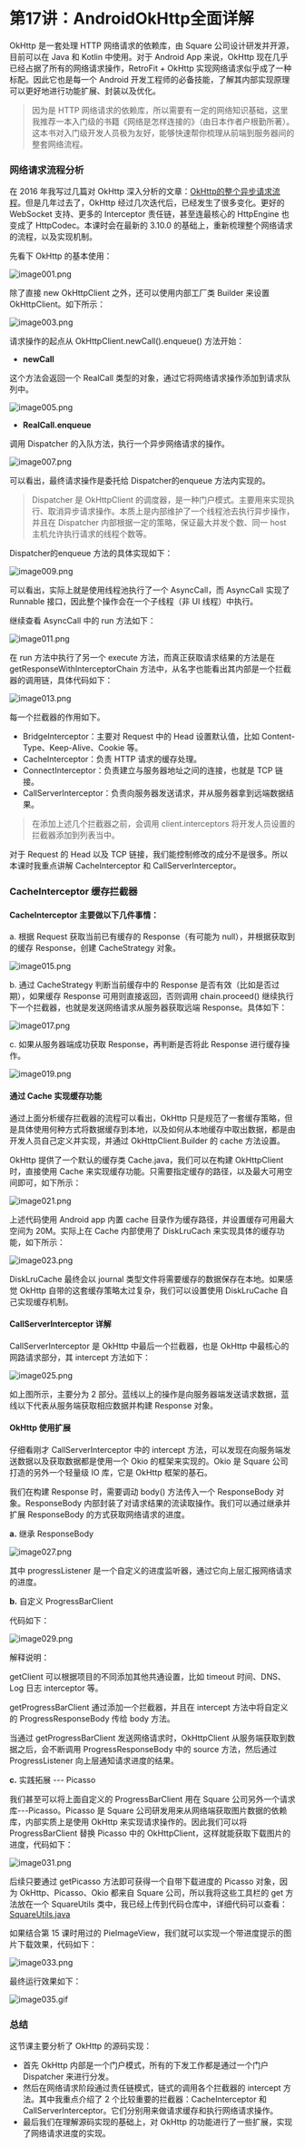 # 第17讲：AndroidOkHttp全面详解

OkHttp 是一套处理 HTTP 网络请求的依赖库，由 Square 公司设计研发并开源，目前可以在 Java 和 Kotlin 中使用。对于 Android App 来说，OkHttp 现在几乎已经占据了所有的网络请求操作，RetroFit + OkHttp 实现网络请求似乎成了一种标配。因此它也是每一个 Android 开发工程师的必备技能，了解其内部实现原理可以更好地进行功能扩展、封装以及优化。
> 因为是 HTTP 网络请求的依赖库，所以需要有一定的网络知识基础，这里我推荐一本入门级的书籍《网络是怎样连接的》（由日本作者户根勤所著）。这本书对入门级开发人员极为友好，能够快速帮你梳理从前端到服务器间的整套网络流程。

### 网络请求流程分析

在 2016 年我写过几篇对 OkHttp 深入分析的文章：[OkHttp的整个异步请求流程](https://blog.csdn.net/zxm317122667/article/details/53202110)。但是几年过去了，OkHttp 经过几次迭代后，已经发生了很多变化。更好的 WebSocket 支持、更多的 Interceptor 责任链，甚至连最核心的 HttpEngine 也变成了 HttpCodec。本课时会在最新的 3.10.0 的基础上，重新梳理整个网络请求的流程，以及实现机制。

先看下 OkHttp 的基本使用：


<Image alt="image001.png" src="https://s0.lgstatic.com/i/image/M00/0D/2B/Ciqc1F7Dk-eAItVSAADuEPXjYPo944.png"/> 


除了直接 new OkHttpClient 之外，还可以使用内部工厂类 Builder 来设置 OkHttpClient。如下所示：


<Image alt="image003.png" src="https://s0.lgstatic.com/i/image/M00/0D/2B/Ciqc1F7Dk--AZk_0AADHHDXvjvc960.png"/> 


请求操作的起点从 OkHttpClient.newCall().enqueue() 方法开始：

* **newCall**

这个方法会返回一个 RealCall 类型的对象，通过它将网络请求操作添加到请求队列中。


<Image alt="image005.png" src="https://s0.lgstatic.com/i/image/M00/0D/2B/Ciqc1F7Dk_mAeO5DAABcf9D4khg568.png"/> 


* **RealCall.enqueue**

调用 Dispatcher 的入队方法，执行一个异步网络请求的操作。


<Image alt="image007.png" src="https://s0.lgstatic.com/i/image/M00/0D/2B/Ciqc1F7DlACAZ0ypAAD7tUY7Aps196.png"/> 


可以看出，最终请求操作是委托给 Dispatcher的enqueue 方法内实现的。
> Dispatcher 是 OkHttpClient 的调度器，是一种门户模式。主要用来实现执行、取消异步请求操作。本质上是内部维护了一个线程池去执行异步操作，并且在 Dispatcher 内部根据一定的策略，保证最大并发个数、同一 host 主机允许执行请求的线程个数等。

Dispatcher的enqueue 方法的具体实现如下：


<Image alt="image009.png" src="https://s0.lgstatic.com/i/image/M00/0D/2B/Ciqc1F7DlAeAY_UjAADrZmzFV74873.png"/> 


可以看出，实际上就是使用线程池执行了一个 AsyncCall，而 AsyncCall 实现了 Runnable 接口，因此整个操作会在一个子线程（非 UI 线程）中执行。

继续查看 AsyncCall 中的 run 方法如下：


<Image alt="image011.png" src="https://s0.lgstatic.com/i/image/M00/0D/2B/Ciqc1F7DlA-AXkBNAAPgqEik5MY052.png"/> 


在 run 方法中执行了另一个 execute 方法，而真正获取请求结果的方法是在 getResponseWithInterceptorChain 方法中，从名字也能看出其内部是一个拦截器的调用链，具体代码如下：


<Image alt="image013.png" src="https://s0.lgstatic.com/i/image/M00/0D/2B/Ciqc1F7DlBqAHUznAAJGJV3xQJg366.png"/> 


每一个拦截器的作用如下。

* BridgeInterceptor：主要对 Request 中的 Head 设置默认值，比如 Content-Type、Keep-Alive、Cookie 等。
* CacheInterceptor：负责 HTTP 请求的缓存处理。
* ConnectInterceptor：负责建立与服务器地址之间的连接，也就是 TCP 链接。
* CallServerInterceptor：负责向服务器发送请求，并从服务器拿到远端数据结果。

> 在添加上述几个拦截器之前，会调用 client.interceptors 将开发人员设置的拦截器添加到列表当中。

对于 Request 的 Head 以及 TCP 链接，我们能控制修改的成分不是很多。所以本课时我重点讲解 CacheInterceptor 和 CallServerInterceptor。

### CacheInterceptor 缓存拦截器

#### CacheInterceptor 主要做以下几件事情：

a. 根据 Request 获取当前已有缓存的 Response（有可能为 null），并根据获取到的缓存 Response，创建 CacheStrategy 对象。


<Image alt="image015.png" src="https://s0.lgstatic.com/i/image/M00/0D/37/CgqCHl7DlCOAdC6cAAEawroM0Uo610.png"/> 


b. 通过 CacheStrategy 判断当前缓存中的 Response 是否有效（比如是否过期），如果缓存 Response 可用则直接返回，否则调用 chain.proceed() 继续执行下一个拦截器，也就是发送网络请求从服务器获取远端 Response。具体如下：


<Image alt="image017.png" src="https://s0.lgstatic.com/i/image/M00/0D/37/CgqCHl7DlCuAWirnAAITtFPlLeA709.png"/> 


c. 如果从服务器端成功获取 Response，再判断是否将此 Response 进行缓存操作。


<Image alt="image019.png" src="https://s0.lgstatic.com/i/image/M00/0D/37/CgqCHl7DlDKAXXltAAG2Dz3ktBs683.png"/> 


#### 通过 Cache 实现缓存功能

通过上面分析缓存拦截器的流程可以看出，OkHttp 只是规范了一套缓存策略，但是具体使用何种方式将数据缓存到本地，以及如何从本地缓存中取出数据，都是由开发人员自己定义并实现，并通过 OkHttpClient.Builder 的 cache 方法设置。

OkHttp 提供了一个默认的缓存类 Cache.java，我们可以在构建 OkHttpClient 时，直接使用 Cache 来实现缓存功能。只需要指定缓存的路径，以及最大可用空间即可，如下所示：


<Image alt="image021.png" src="https://s0.lgstatic.com/i/image/M00/0D/37/CgqCHl7DlDuAbKKmAACUEzX0A2k986.png"/> 


上述代码使用 Android app 内置 cache 目录作为缓存路径，并设置缓存可用最大空间为 20M。实际上在 Cache 内部使用了 DiskLruCach 来实现具体的缓存功能，如下所示：


<Image alt="image023.png" src="https://s0.lgstatic.com/i/image/M00/0D/37/CgqCHl7DlEKAfkCcAADcFHFhEIE069.png"/> 


DiskLruCache 最终会以 journal 类型文件将需要缓存的数据保存在本地。如果感觉 OkHttp 自带的这套缓存策略太过复杂，我们可以设置使用 DiskLruCache 自己实现缓存机制。

#### CallServerInterceptor 详解

CallServerInterceptor 是 OkHttp 中最后一个拦截器，也是 OkHttp 中最核心的网路请求部分，其 intercept 方法如下：


<Image alt="image025.png" src="https://s0.lgstatic.com/i/image/M00/0D/37/CgqCHl7DlEyAAYQ5AANbdjxrvDk061.png"/> 


如上图所示，主要分为 2 部分。蓝线以上的操作是向服务器端发送请求数据，蓝线以下代表从服务端获取相应数据并构建 Response 对象。

#### OkHttp 使用扩展

仔细看刚才 CallServerInterceptor 中的 intercept 方法，可以发现在向服务端发送数据以及获取数据都是使用一个 Okio 的框架来实现的。Okio 是 Square 公司打造的另外一个轻量级 IO 库，它是 OkHttp 框架的基石。

我们在构建 Response 时，需要调动 body() 方法传入一个 ResponseBody 对象。ResponseBody 内部封装了对请求结果的流读取操作。我们可以通过继承并扩展 ResponseBody 的方式获取网络请求的进度。

**a.** 继承 ResponseBody


<Image alt="image027.png" src="https://s0.lgstatic.com/i/image/M00/0D/38/CgqCHl7DlFiAfsCnAANPz4157cU538.png"/> 


其中 progressListener 是一个自定义的进度监听器，通过它向上层汇报网络请求的进度。

**b.** 自定义 ProgressBarClient

代码如下：


<Image alt="image029.png" src="https://s0.lgstatic.com/i/image/M00/0D/2C/Ciqc1F7DlGCADNj3AAJmGXwuBs4793.png"/> 


解释说明：

getClient 可以根据项目的不同添加其他共通设置，比如 timeout 时间、DNS、Log 日志 interceptor 等。

getProgressBarClient 通过添加一个拦截器，并且在 intercept 方法中将自定义的 ProgressResponseBody 传给 body 方法。

当通过 getProgressBarClient 发送网络请求时，OkHttpClient 从服务端获取到数据之后，会不断调用 ProgressResponseBody 中的 source 方法，然后通过 ProgressListener 向上层通知请求进度的结果。

**c.** 实践拓展 --- Picasso

我们甚至可以将上面自定义的 ProgressBarClient 用在 Square 公司另外一个请求库---Picasso。Picasso 是 Square 公司研发用来从网络端获取图片数据的依赖库，内部实质上是使用 OkHttp 来实现请求操作的。因此我们可以将 ProgressBarClient 替换 Picasso 中的 OkHttpClient，这样就能获取下载图片的进度，代码如下：


<Image alt="image031.png" src="https://s0.lgstatic.com/i/image/M00/0D/2C/Ciqc1F7DlGqAAo5gAAD01zTM0Cg633.png"/> 


后续只要通过 getPicasso 方法即可获得一个自带下载进度的 Picasso 对象，因为 OkHttp、Picasso、Okio 都来自 Square 公司，所以我将这些工具栏的 get 方法放在一个 SquareUtils 类中，我已经上传到代码仓库中，详细代码可以查看：[SquareUtils.java](https://github.com/McoyJiang/LagouAndroidShare/blob/master/course17_OkHttp/SquareUtils.java)

如果结合第 15 课时用过的 PieImageView，我们就可以实现一个带进度提示的图片下载效果，代码如下：


<Image alt="image033.png" src="https://s0.lgstatic.com/i/image/M00/0D/38/CgqCHl7DlHKAWCgpAAECSW93DuE778.png"/> 


最终运行效果如下：


<Image alt="image035.gif" src="https://s0.lgstatic.com/i/image/M00/0D/2C/Ciqc1F7DlH-AKnYgACIcXjP9IHk410.gif"/> 


### 总结

这节课主要分析了 OkHttp 的源码实现：

* 首先 OkHttp 内部是一个门户模式，所有的下发工作都是通过一个门户 Dispatcher 来进行分发。
* 然后在网络请求阶段通过责任链模式，链式的调用各个拦截器的 intercept 方法。其中我重点介绍了 2 个比较重要的拦截器：CacheInterceptor 和 CallServerInterceptor。它们分别用来做请求缓存和执行网络请求操作。
* 最后我们在理解源码实现的基础上，对 OkHttp 的功能进行了一些扩展，实现了网络请求进度的实现。


